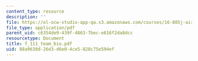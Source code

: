```yaml
---
content_type: resource
description: ''
file: https://ol-ocw-studio-app-qa.s3.amazonaws.com/courses/16-885j-aircraft-systems-engineering-fall-2004/88a9638d26d3d6e04ce5828c75e594ef_f_111_team_bio.pdf
file_type: application/pdf
parent_uid: c6354de9-439f-4863-7bec-e616f2da8dcc
resourcetype: Document
title: f_111_team_bio.pdf
uid: 88a9638d-26d3-d6e0-4ce5-828c75e594ef
---
```

